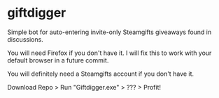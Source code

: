 # giftdigger
Simple bot for auto-entering invite-only Steamgifts giveaways found in discussions.

You will need Firefox if you don't have it. I will fix this to work with your default browser in a future commit.

You will definitely need a Steamgifts account if you don't have it.

Download Repo > Run "Giftdigger.exe" > ??? > Profit!
